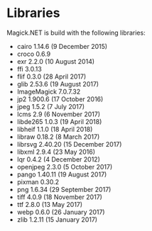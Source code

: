 # Libraries
Magick.NET is build with the following libraries:

- cairo 1.14.6 (9 December 2015)
- croco 0.6.9
- exr 2.2.0 (10 August 2014)
- ffi 3.0.13
- flif 0.3.0 (28 April 2017)
- glib 2.53.6 (19 August 2017)
- ImageMagick 7.0.7.32
- jp2 1.900.6 (17 October 2016)
- jpeg 1.5.2 (7 July 2017)
- lcms 2.9 (6 November 2017)
- libde265 1.0.3 (19 April 2018)
- libheif 1.1.0 (18 April 2018)
- libraw 0.18.2 (8 March 2017)
- librsvg 2.40.20 (15 December 2017)
- libxml 2.9.4 (23 May 2016)
- lqr 0.4.2 (4 December 2012)
- openjpeg 2.3.0 (5 October 2017)
- pango 1.40.11 (19 August 2017)
- pixman 0.30.2
- png 1.6.34 (29 September 2017)
- tiff 4.0.9 (18 November 2017)
- ttf 2.8.0 (13 May 2017)
- webp 0.6.0 (26 January 2017)
- zlib 1.2.11 (15 January 2017)
